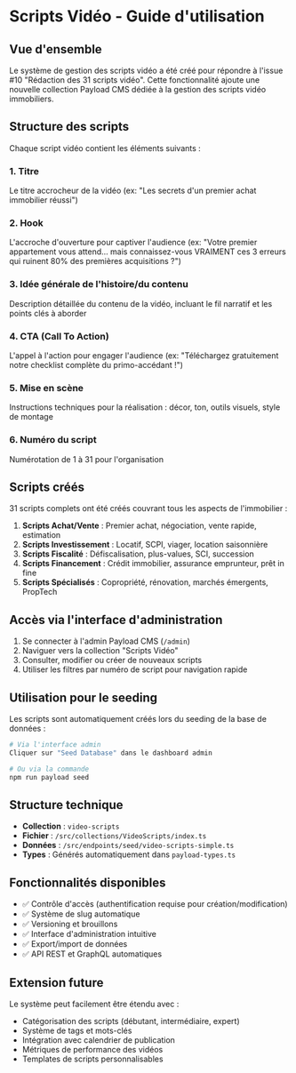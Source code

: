 # Scripts Vidéo - Guide d'utilisation

## Vue d'ensemble

Le système de gestion des scripts vidéo a été créé pour répondre à l'issue #10 "Rédaction des 31 scripts vidéo". Cette fonctionnalité ajoute une nouvelle collection Payload CMS dédiée à la gestion des scripts vidéo immobiliers.

## Structure des scripts

Chaque script vidéo contient les éléments suivants :

### 1. **Titre** 
Le titre accrocheur de la vidéo (ex: "Les secrets d'un premier achat immobilier réussi")

### 2. **Hook**
L'accroche d'ouverture pour captiver l'audience (ex: "Votre premier appartement vous attend... mais connaissez-vous VRAIMENT ces 3 erreurs qui ruinent 80% des premières acquisitions ?")

### 3. **Idée générale de l'histoire/du contenu**
Description détaillée du contenu de la vidéo, incluant le fil narratif et les points clés à aborder

### 4. **CTA (Call To Action)**
L'appel à l'action pour engager l'audience (ex: "Téléchargez gratuitement notre checklist complète du primo-accédant !")

### 5. **Mise en scène**
Instructions techniques pour la réalisation : décor, ton, outils visuels, style de montage

### 6. **Numéro du script**
Numérotation de 1 à 31 pour l'organisation

## Scripts créés

31 scripts complets ont été créés couvrant tous les aspects de l'immobilier :

1. **Scripts Achat/Vente** : Premier achat, négociation, vente rapide, estimation
2. **Scripts Investissement** : Locatif, SCPI, viager, location saisonnière  
3. **Scripts Fiscalité** : Défiscalisation, plus-values, SCI, succession
4. **Scripts Financement** : Crédit immobilier, assurance emprunteur, prêt in fine
5. **Scripts Spécialisés** : Copropriété, rénovation, marchés émergents, PropTech

## Accès via l'interface d'administration

1. Se connecter à l'admin Payload CMS (`/admin`)
2. Naviguer vers la collection "Scripts Vidéo" 
3. Consulter, modifier ou créer de nouveaux scripts
4. Utiliser les filtres par numéro de script pour navigation rapide

## Utilisation pour le seeding

Les scripts sont automatiquement créés lors du seeding de la base de données :

```bash
# Via l'interface admin
Cliquer sur "Seed Database" dans le dashboard admin

# Ou via la commande
npm run payload seed
```

## Structure technique

- **Collection** : `video-scripts` 
- **Fichier** : `/src/collections/VideoScripts/index.ts`
- **Données** : `/src/endpoints/seed/video-scripts-simple.ts`
- **Types** : Générés automatiquement dans `payload-types.ts`

## Fonctionnalités disponibles

- ✅ Contrôle d'accès (authentification requise pour création/modification)
- ✅ Système de slug automatique
- ✅ Versioning et brouillons
- ✅ Interface d'administration intuitive
- ✅ Export/import de données
- ✅ API REST et GraphQL automatiques

## Extension future

Le système peut facilement être étendu avec :
- Catégorisation des scripts (débutant, intermédiaire, expert)
- Système de tags et mots-clés
- Intégration avec calendrier de publication
- Métriques de performance des vidéos
- Templates de scripts personnalisables